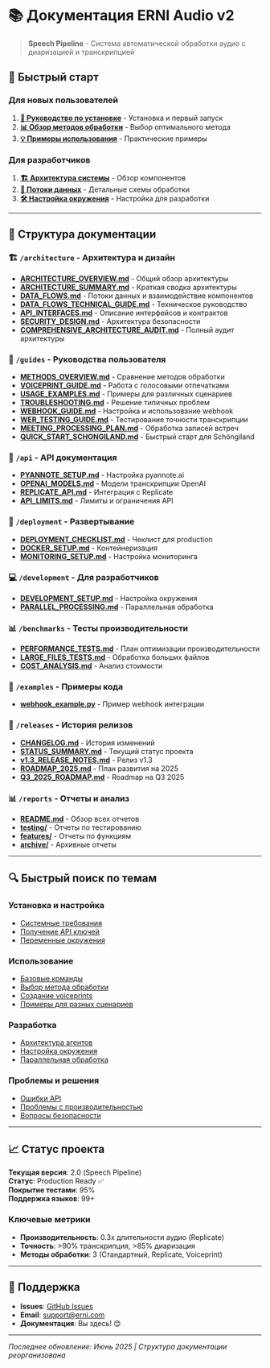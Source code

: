 # 📚 Документация ERNI Audio v2

> **Speech Pipeline** - Система автоматической обработки аудио с диаризацией и транскрипцией

## 🎯 Быстрый старт

### Для новых пользователей
1. **[🚀 Руководство по установке](../README.md)** - Установка и первый запуск
2. **[📊 Обзор методов обработки](./guides/METHODS_OVERVIEW.md)** - Выбор оптимального метода
3. **[💡 Примеры использования](./guides/USAGE_EXAMPLES.md)** - Практические примеры

### Для разработчиков
1. **[🏗️ Архитектура системы](./architecture/ARCHITECTURE_OVERVIEW.md)** - Обзор компонентов
2. **[🔄 Потоки данных](./architecture/DATA_FLOWS.md)** - Детальные схемы обработки
3. **[🛠️ Настройка окружения](./development/DEVELOPMENT_SETUP.md)** - Настройка для разработки

---

## 📖 Структура документации

### 🏗️ `/architecture` - Архитектура и дизайн
- **[ARCHITECTURE_OVERVIEW.md](./architecture/ARCHITECTURE_OVERVIEW.md)** - Общий обзор архитектуры
- **[ARCHITECTURE_SUMMARY.md](./architecture/ARCHITECTURE_SUMMARY.md)** - Краткая сводка архитектуры
- **[DATA_FLOWS.md](./architecture/DATA_FLOWS.md)** - Потоки данных и взаимодействие компонентов
- **[DATA_FLOWS_TECHNICAL_GUIDE.md](./architecture/DATA_FLOWS_TECHNICAL_GUIDE.md)** - Техническое руководство
- **[API_INTERFACES.md](./architecture/API_INTERFACES.md)** - Описание интерфейсов и контрактов
- **[SECURITY_DESIGN.md](./architecture/SECURITY_DESIGN.md)** - Архитектура безопасности
- **[COMPREHENSIVE_ARCHITECTURE_AUDIT.md](./architecture/COMPREHENSIVE_ARCHITECTURE_AUDIT.md)** - Полный аудит архитектуры

### 📘 `/guides` - Руководства пользователя
- **[METHODS_OVERVIEW.md](./guides/METHODS_OVERVIEW.md)** - Сравнение методов обработки
- **[VOICEPRINT_GUIDE.md](./guides/VOICEPRINT_GUIDE.md)** - Работа с голосовыми отпечатками
- **[USAGE_EXAMPLES.md](./guides/USAGE_EXAMPLES.md)** - Примеры для различных сценариев
- **[TROUBLESHOOTING.md](./guides/TROUBLESHOOTING.md)** - Решение типичных проблем
- **[WEBHOOK_GUIDE.md](./guides/WEBHOOK_GUIDE.md)** - Настройка и использование webhook
- **[WER_TESTING_GUIDE.md](./guides/WER_TESTING_GUIDE.md)** - Тестирование точности транскрипции
- **[MEETING_PROCESSING_PLAN.md](./guides/MEETING_PROCESSING_PLAN.md)** - Обработка записей встреч
- **[QUICK_START_SCHONGILAND.md](./guides/QUICK_START_SCHONGILAND.md)** - Быстрый старт для Schöngiland

### 🔧 `/api` - API документация
- **[PYANNOTE_SETUP.md](./api/PYANNOTE_SETUP.md)** - Настройка pyannote.ai
- **[OPENAI_MODELS.md](./api/OPENAI_MODELS.md)** - Модели транскрипции OpenAI
- **[REPLICATE_API.md](./api/REPLICATE_API.md)** - Интеграция с Replicate
- **[API_LIMITS.md](./api/API_LIMITS.md)** - Лимиты и ограничения API

### 🚀 `/deployment` - Развертывание
- **[DEPLOYMENT_CHECKLIST.md](./deployment/DEPLOYMENT_CHECKLIST.md)** - Чеклист для production
- **[DOCKER_SETUP.md](./deployment/DOCKER_SETUP.md)** - Контейнеризация
- **[MONITORING_SETUP.md](./deployment/MONITORING_SETUP.md)** - Настройка мониторинга

### 💻 `/development` - Для разработчиков  
- **[DEVELOPMENT_SETUP.md](./development/DEVELOPMENT_SETUP.md)** - Настройка окружения
- **[PARALLEL_PROCESSING.md](./development/PARALLEL_PROCESSING.md)** - Параллельная обработка

### 📊 `/benchmarks` - Тесты производительности
- **[PERFORMANCE_TESTS.md](./benchmarks/PERFORMANCE_TESTS.md)** - План оптимизации производительности
- **[LARGE_FILES_TESTS.md](./benchmarks/LARGE_FILES_TESTS.md)** - Обработка больших файлов
- **[COST_ANALYSIS.md](./benchmarks/COST_ANALYSIS.md)** - Анализ стоимости

### 💼 `/examples` - Примеры кода
- **[webhook_example.py](./examples/webhook_example.py)** - Пример webhook интеграции

### 📝 `/releases` - История релизов
- **[CHANGELOG.md](./releases/CHANGELOG.md)** - История изменений
- **[STATUS_SUMMARY.md](./releases/STATUS_SUMMARY.md)** - Текущий статус проекта
- **[v1.3_RELEASE_NOTES.md](./releases/v1.3_RELEASE_NOTES.md)** - Релиз v1.3
- **[ROADMAP_2025.md](./releases/ROADMAP_2025.md)** - План развития на 2025
- **[Q3_2025_ROADMAP.md](./releases/Q3_2025_ROADMAP.md)** - Roadmap на Q3 2025

### 📊 `/reports` - Отчеты и анализ
- **[README.md](./reports/README.md)** - Обзор всех отчетов
- **[testing/](./reports/testing/)** - Отчеты по тестированию
- **[features/](./reports/features/)** - Отчеты по функциям
- **[archive/](./reports/archive/)** - Архивные отчеты

---

## 🔍 Быстрый поиск по темам

### Установка и настройка
- [Системные требования](../README.md#предварительные-требования)
- [Получение API ключей](./api/PYANNOTE_SETUP.md#получение-api-ключа)
- [Переменные окружения](./development/DEVELOPMENT_SETUP.md#настройка-api-ключей)

### Использование
- [Базовые команды](../README.md#базовые-команды)
- [Выбор метода обработки](./guides/METHODS_OVERVIEW.md)
- [Создание voiceprints](./guides/VOICEPRINT_GUIDE.md#создание-voiceprint)
- [Примеры для разных сценариев](./guides/USAGE_EXAMPLES.md)

### Разработка
- [Архитектура агентов](./architecture/ARCHITECTURE_OVERVIEW.md#агенты)
- [Настройка окружения](./development/DEVELOPMENT_SETUP.md)
- [Параллельная обработка](./development/PARALLEL_PROCESSING.md)

### Проблемы и решения
- [Ошибки API](./guides/TROUBLESHOOTING.md#ошибки-api)
- [Проблемы с производительностью](./guides/TROUBLESHOOTING.md#производительность)
- [Вопросы безопасности](./architecture/SECURITY_DESIGN.md)

---

## 📈 Статус проекта

**Текущая версия**: 2.0 (Speech Pipeline)  
**Статус**: Production Ready ✅  
**Покрытие тестами**: 95%  
**Поддержка языков**: 99+  

### Ключевые метрики
- **Производительность**: 0.3x длительности аудио (Replicate)
- **Точность**: >90% транскрипция, >85% диаризация
- **Методы обработки**: 3 (Стандартный, Replicate, Voiceprint)

---

## 🤝 Поддержка

- **Issues**: [GitHub Issues](https://github.com/erni/audio_v2/issues)
- **Email**: support@erni.com
- **Документация**: Вы здесь! 😊

---

*Последнее обновление: Июнь 2025 | Структура документации реорганизована*
